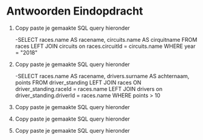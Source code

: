# Antwoorden Eindopdracht

1. Copy paste je gemaakte SQL query hieronder
    
    -SELECT races.name AS racename, circuits.name AS cirquitname FROM races 
    LEFT JOIN circuits on races.circuitId = circuits.name 
    WHERE year = "2018"

2. Copy paste je gemaakte SQL query hieronder
   
    -SELECT races.name AS racename, drivers.surname AS achternaam, points FROM driver_standing
    LEFT JOIN races ON driver_standing.raceId = races.name
    LEFT JOIN drivers on driver_standing.driverId = races.name
    WHERE  points > 10 
    
3. Copy paste je gemaakte SQL query hieronder
    

    
4. Copy paste je gemaakte SQL query hieronder
   
5. Copy paste je gemaakte SQL query hieronder
   
